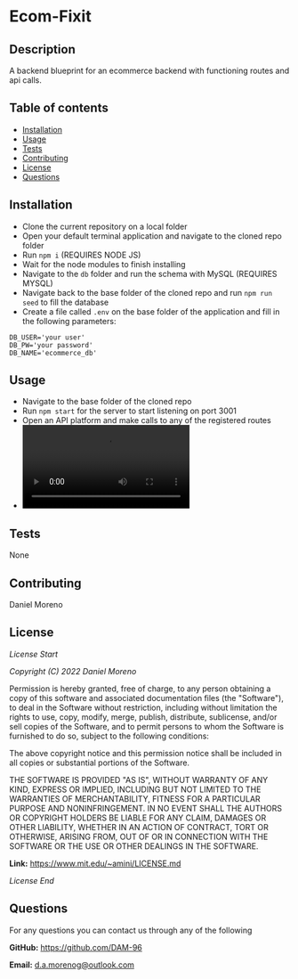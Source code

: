 
  # Ecom-Fixit

  ## Description
  A backend blueprint for an ecommerce backend with functioning routes and api calls.


  ## Table of contents
  * [Installation](#installation)
  * [Usage](#usage)
  * [Tests](#tests)
  * [Contributing](#contributing)
  * [License](#license)
  * [Questions](#questions)
  
  ## Installation
  - Clone the current repository on a local folder
- Open your default terminal application and navigate to the cloned repo folder
- Run `npm i` (REQUIRES NODE JS)
- Wait for the node modules to finish installing
- Navigate to the `db` folder and run the schema with MySQL (REQUIRES MYSQL)
- Navigate back to the base folder of the cloned repo and run `npm run seed` to fill the database
- Create a file called `.env` on the base folder of the application and fill in the following parameters: 
```
DB_USER='your user'
DB_PW='your password'
DB_NAME='ecommerce_db'
```

 


  ## Usage
  - Navigate to the base folder of the cloned repo
  - Run `npm start` for the server to start listening on port 3001
  - Open an API platform and make calls to any of the registered routes
  - ![Video of usage](./eCommerce%20Solutions%20%E2%80%93%20Update%20Tag%20Name%202022-05-08%2001-40-15.mp4)


  ## Tests
  None


  ## Contributing
  Daniel Moreno


  ## License
  
  *License Start*
  
  *Copyright (C) 2022 Daniel Moreno*
  
  
Permission is hereby granted, free of charge, to any person obtaining a copy of this software and associated documentation files (the "Software"), to deal in the Software without restriction, including without limitation the rights to use, copy, modify, merge, publish, distribute, sublicense, and/or sell copies of the Software, and to permit persons to whom the Software is furnished to do so, subject to the following conditions:

The above copyright notice and this permission notice shall be included in all copies or substantial portions of the Software.

THE SOFTWARE IS PROVIDED "AS IS", WITHOUT WARRANTY OF ANY KIND, EXPRESS OR IMPLIED, INCLUDING BUT NOT LIMITED TO THE WARRANTIES OF MERCHANTABILITY, FITNESS FOR A PARTICULAR PURPOSE AND NONINFRINGEMENT. IN NO EVENT SHALL THE AUTHORS OR COPYRIGHT HOLDERS BE LIABLE FOR ANY CLAIM, DAMAGES OR OTHER LIABILITY, WHETHER IN AN ACTION OF CONTRACT, TORT OR OTHERWISE, ARISING FROM, OUT OF OR IN CONNECTION WITH THE SOFTWARE OR THE USE OR OTHER DEALINGS IN THE SOFTWARE.


  **Link:** https://www.mit.edu/~amini/LICENSE.md

  *License End*
  


  ## Questions
  For any questions you can contact us through any of the following 

  **GitHub:** https://github.com/DAM-96 

  **Email:** d.a.morenog@outlook.com 


